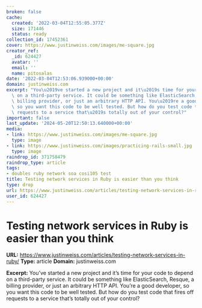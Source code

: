 ```yaml
---
broken: false
cache:
  created: '2022-03-04T12:55:05.377Z'
  size: 171446
  status: ready
collection_id: 17452361
cover: https://www.justinweiss.com/images/me-square.jpg
creator_ref:
  _id: 624427
  avatar: ''
  email: ''
  name: pitosalas
date: '2022-03-04T12:53:06.939000+00:00'
domain: justinweiss.com
excerpt: "You\u2019ve started a new project and it\u2019s time for your code to depend\
  \ on a third-party service. It could be something like ElasticSearch, Resque, a\
  \ billing provider, or just an arbitrary HTTP API. You\u2019re a good developer,\
  \ so you want this code to be well tested. But how do you test code that fires off\
  \ requests to a service that\u2019s totally out of your control?"
important: false
last_update: '2024-05-20T12:50:13.640000+00:00'
media:
- link: https://www.justinweiss.com/images/me-square.jpg
  type: image
- link: https://www.justinweiss.com/images/practicing-rails-small.jpg
  type: image
raindrop_id: 371758479
raindrop_type: article
tags:
- doubles ruby network soa cosi105 test
title: Testing network services in Ruby is easier than you think
type: drop
url: https://www.justinweiss.com/articles/testing-network-services-in-ruby/
user_id: 624427
---
```


# Testing network services in Ruby is easier than you think

**URL:** https://www.justinweiss.com/articles/testing-network-services-in-ruby/
**Type:** article
**Domain:** justinweiss.com

**Excerpt:** You’ve started a new project and it’s time for your code to depend on a third-party service. It could be something like ElasticSearch, Resque, a billing provider, or just an arbitrary HTTP API. You’re a good developer, so you want this code to be well tested. But how do you test code that fires off requests to a service that’s totally out of your control?
